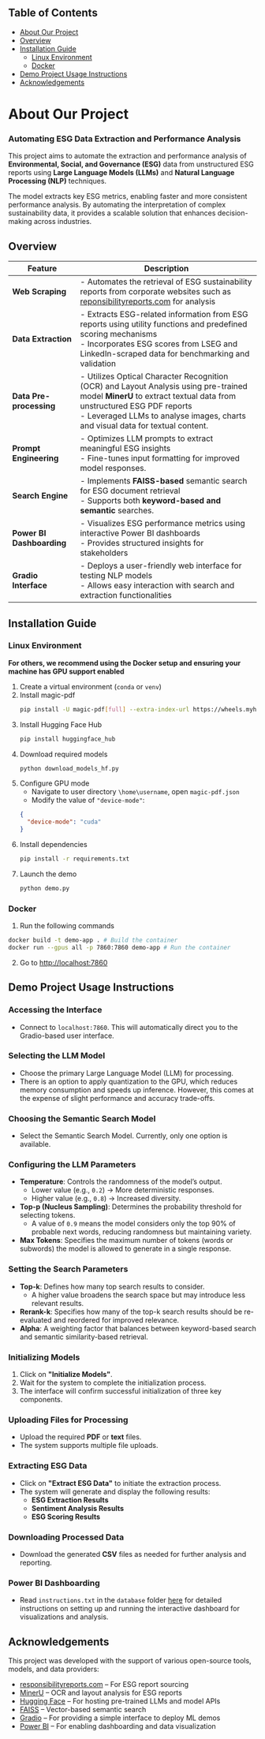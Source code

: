 ## Table of Contents
- [About Our Project](#about-our-project)
- [Overview](#overview)
- [Installation Guide](#installation-guide)
  - [Linux Environment](#linux-environment)
  - [Docker](#docker)
- [Demo Project Usage Instructions](#demo-project-usage-instructions)
- [Acknowledgements](#acknowledgements)

# About Our Project
### Automating ESG Data Extraction and Performance Analysis

This project aims to automate the extraction and performance analysis of **Environmental, Social, and Governance (ESG)** data from unstructured ESG reports using **Large Language Models (LLMs)** and **Natural Language Processing (NLP)** techniques.

The model extracts key ESG metrics, enabling faster and more consistent performance analysis. By automating the interpretation of complex sustainability data, it provides a scalable solution that enhances decision-making across industries.

## Overview

| Feature                | Description |
|------------------------|-------------|
| **Web Scraping** | - Automates the retrieval of ESG sustainability reports from corporate websites such as [reponsibilityreports.com](https://www.responsibilityreports.com/) for analysis |
| **Data Extraction**  | - Extracts ESG-related information from ESG reports using utility functions and predefined scoring mechanisms <br /> - Incorporates ESG scores from LSEG and LinkedIn-scraped data for benchmarking and validation |
| **Data Pre-processing** | - Utilizes Optical Character Recognition (OCR) and Layout Analysis using pre-trained model **MinerU** to extract textual data from unstructured ESG PDF reports <br /> - Leveraged LLMs to analyse images, charts and visual data for textual content.|
| **Prompt Engineering**  | - Optimizes LLM prompts to extract meaningful ESG insights <br /> - Fine-tunes input formatting for improved model responses.|
| **Search Engine**     | - Implements **FAISS-based** semantic search for ESG document retrieval <br /> - Supports both **keyword-based and semantic** searches. |
| **Power BI Dashboarding** | - Visualizes ESG performance metrics using interactive Power BI dashboards <br /> - Provides structured insights for stakeholders |
| **Gradio Interface**  | - Deploys a user-friendly web interface for testing NLP models <br /> - Allows easy interaction with search and extraction functionalities |

## Installation Guide
### Linux Environment 
**For others, we recommend using the Docker setup and ensuring your machine has GPU support enabled**
1. Create a virtual environment (`conda` or `venv`)
2. Install magic-pdf
   ```bash
   pip install -U magic-pdf[full] --extra-index-url https://wheels.myhloli.com
   ```
3. Install Hugging Face Hub
   ```bash
   pip install huggingface_hub
   ```
4. Download required models
   ```bash
   python download_models_hf.py
   ```
5. Configure GPU mode
   - Navigate to user directory `\home\username`, open `magic-pdf.json`
   - Modify the value of `"device-mode"`:
    ```json
    {
      "device-mode": "cuda"
    }
    ```
6. Install dependencies
   ```bash
   pip install -r requirements.txt
   ```
8. Launch the demo
   ```bash
   python demo.py
   ```

### Docker
1. Run the following commands
```bash
docker build -t demo-app . # Build the container
docker run --gpus all -p 7860:7860 demo-app # Run the container
```
2. Go to [http://localhost:7860](http://localhost:7860)


## Demo Project Usage Instructions

### Accessing the Interface
- Connect to `localhost:7860`. This will automatically direct you to the Gradio-based user interface.

### Selecting the LLM Model
- Choose the primary Large Language Model (LLM) for processing.
- There is an option to apply quantization to the GPU, which reduces memory consumption and speeds up inference. However, this comes at the expense of slight performance and accuracy trade-offs.

### Choosing the Semantic Search Model
- Select the Semantic Search Model. Currently, only one option is available.

### Configuring the LLM Parameters
- **Temperature**: Controls the randomness of the model’s output.
  - Lower value (e.g., `0.2`) → More deterministic responses.
  - Higher value (e.g., `0.8`) → Increased diversity.
- **Top-p (Nucleus Sampling)**: Determines the probability threshold for selecting tokens.
  - A value of `0.9` means the model considers only the top 90% of probable next words, reducing randomness but maintaining variety.
- **Max Tokens**: Specifies the maximum number of tokens (words or subwords) the model is allowed to generate in a single response.

### Setting the Search Parameters
- **Top-k**: Defines how many top search results to consider.
  - A higher value broadens the search space but may introduce less relevant results.
- **Rerank-k**: Specifies how many of the top-k search results should be re-evaluated and reordered for improved relevance.
- **Alpha**: A weighting factor that balances between keyword-based search and semantic similarity-based retrieval.

### Initializing Models
1. Click on **"Initialize Models"**.
2. Wait for the system to complete the initialization process.
3. The interface will confirm successful initialization of three key components.

### Uploading Files for Processing
- Upload the required **PDF** or **text** files.
- The system supports multiple file uploads.

### Extracting ESG Data
- Click on **"Extract ESG Data"** to initiate the extraction process.
- The system will generate and display the following results:
  - **ESG Extraction Results**
  - **Sentiment Analysis Results**
  - **ESG Scoring Results**

### Downloading Processed Data
- Download the generated **CSV** files as needed for further analysis and reporting.

### Power BI Dashboarding 
- Read `instructions.txt` in the `database` folder [here](https://github.com/Jaejun02/dsa3101_2420_group12/tree/main/database) for detailed instructions on setting up and running the interactive dashboard for visualizations and analysis.

## Acknowledgements
This project was developed with the support of various open-source tools, models, and data providers:

- [responsibilityreports.com](https://www.responsibilityreports.com/) – For ESG report sourcing
- [MinerU](https://github.com/opendatalab/MinerU) – OCR and layout analysis for ESG reports
- [Hugging Face](https://huggingface.co/) – For hosting pre-trained LLMs and model APIs
- [FAISS](https://github.com/facebookresearch/faiss) – Vector-based semantic search
- [Gradio](https://gradio.app/) – For providing a simple interface to deploy ML demos
- [Power BI](https://powerbi.microsoft.com/) – For enabling dashboarding and data visualization


  


